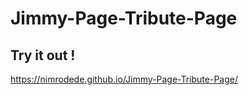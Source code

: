 ﻿# Jimmy-Page-Tribute-Page

 ## Try it out !

 https://nimrodede.github.io/Jimmy-Page-Tribute-Page/
